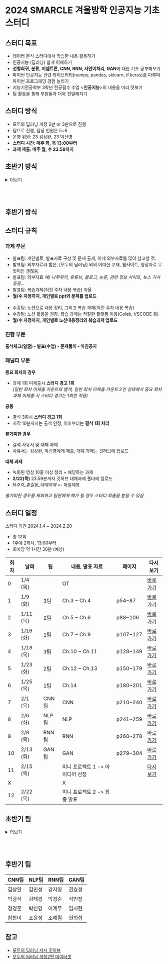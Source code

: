 # 2024 SMARCLE 겨울방학 인공지능 기초 스터디
## 스터디 목표
- 데이터 분석 스터디에서 학습한 내용 활용하기
- 인공지능 (딥러닝) 쉽게 이해하기
- **선형회귀, 분류, 퍼셉트론, CNN, RNN, 자연어처리, GAN**에 대한 기초 공부해보기
- 파이썬 인공지능 관련 라이브러리(numpy, pandas, sklearn, tf.keras)를 다루며 파이썬 프로그래밍 경험 늘리기
- 지능기전공학부 3학년 전공필수 수업 <**인공지능**>의 내용을 미리 맛보기
- 팀 활동을 통해 부원들과 더욱 친밀해지기
  
## 스터디 방식
- 모두의 딥러닝 개정 2판 or 3판으로 진행
- 팀으로 진행, 팀당 인원은 5~6
- 운영 위원: 23 김상완, 23 박신영
- **스터디 시간: 매주 화, 목 13:00부터**
- **과제 제출: 매주 월, 수 23:59까지**

## 초반기 방식
<details><summary>더보기</summary>
<p>

## 스터디 규칙
### 과제 부문
한 팀씩 돌아가며 맡은 주차의 내용을 발표하는 방식으로 진행
> 제출기한은 #스터디 방식 참고

**공통 과제**
- 복습: 직전 회차에서 출제된 문제 중 2개 선택하여 풀이 작성
- 발표팀은 자율, 수강팀은 필수

**발표팀의 과제**
- 해당 주차의 발표 자료 준비 (ppt)
  - *ppt에 너무 공들이지 말 것.
- 문제 출제
  - 한 명당 한 문제씩 출제(ex. 5명인 조는 5문항, 6명인 조는 6문항)
  - 풀이 시간이 약 5~10분 내외로 소요되는 난이도로 구성
- 복습과제(자율)

**수강팀의 과제**
- 교재 내용 정리하여 깃허브에 업로드 (노션 웹으로 공유 활용 가능)
- 복습과제(필수)

### 진행 부문
- 스터디 시작 30분 전에 5명 무작위 추첨, 당첨자는 당일 출제된 문제가 배정됨.
- 수업 진행
- 수업 종료 직후 당첨자 문제 풀이
- 출제자 해설
> 스터디 시간은 #스터디 방식 참고

*과제, 진행 부문은 더 좋은 방식이 채택될 경우 수정될 수 있음.*

### 패널티 부문
일반 회차 -> 1, 2, 3, 4, 5, 6회차   
중요 회차 -> 7, 8, 9, 10 ,11, 12회차

**일반 회차의 경우**
- 과제 3회 미제출시 **스터디 경고 1회**

</p>
</details>

<br/><br/>


## 후반기 방식

## 스터디 규칙

### 과제 부문
- 발표팀: 개인별로, 발표자료 구성 및 문제 출제, 이때 외부자료를 많이 참고할 것.
- 발표팀: 외부자료라 함은, [모두의 딥러닝] 외의 어떠한 교재, 웹사이트, 영상자료 무엇이든 괜찮음.
- 발표팀: 외부자료 *예) 나무위키, 유튜브, 블로그, 논문, 관련 정보 사이트, 뉴스 기사 등등...*
- 발표팀: 복습과제(직전 주차 내용 복습) 자율
- **월/수 자정까지, 개인별로 ppt와 문제를 업로드**
<br/><br/>
- 수강팀: 노션으로 내용 정리, 그리고 복습 과제(직전 주차 내용 복습)
- 수강팀: 노션 활용을 권장. 복습 과제는 적절한 플랫폼 이용(Colab, VSCODE 등)
- **월/수 자정까지, 개인별로 노션내용정리와 복습과제 업로드**

### 진행 부문
**출석체크(얼굴) - 발표(수업) - 문제풀이 - 마침공지**

### 패널티 부문

**중요 회차의 경우**
- 과제 1회 미제출시 **스터디 경고 1회**    
*(일반 회차 미제출 카운트와 별개, 일반 회차 미제출 카운트 2인 상태에서 중요 회차 과제 미제출 시 스터디 경고는 1회만 적용)*

**공통**
- 결석 3회시 **스터디 경고 1회**
- 지각 10분까지는 출석 인정, 이후부터는 **결석 1회 처리**

**불가피한 경우**
- 결석 사유서 및 대체 과제
- 사유서는 김상완, 박신영에게 제출, 대체 과제는 깃허브에 업로드

**대체 과제**
- 녹화된 영상 10줄 이상 정리 + 해당하는 과제
- **2/22(목)** 23:59분까지 깃허브 대체과제 폴더에 업로드
- *N주차_홍길동_대체과제* <- 파일제목

*불가피한 경우를 제외하고 팀원에게 해가 될 경우 스터디 퇴출을 받을 수 있음*


## 스터디 일정
스터디 기간 2024.1.4 ~ 2024.2.20
- 총 12회
- 1주에 2회차, 13:00부터
- 회차당 약 1시간 30분 (예상)
  
|회차|날짜|팀|내용, 발표 자료|페이지|다시보기|
|----|----|--|---------------|----|---------|
|0 |1/4 (목) | |OT| |[바로가기](https://youtu.be/8_iYA_R-TSU)|
|1 |1/9 (화) |3팀|Ch.3 ~ Ch.4 |p54~87|[바로가기](https://youtu.be/XRUf8qdlBJM)|
|2 |1/11 (목) |2팀|Ch.5 ~ Ch.6 |p88~106|[바로가기](https://youtu.be/eUEJL0IUpLo)|
|3 |1/16 (화) |1팀|Ch.7 ~ Ch.9 |p107~127|[바로가기](https://youtu.be/nglBT87lYG4)|
|4 |1/18 (목) |3팀|Ch.10 ~ Ch.11 |p128~149|[바로가기](https://youtu.be/6Pbrm_-iolY)|
|5 |1/23 (화) |2팀|Ch.12 ~ Ch.13 |p150~179|[바로가기](https://youtu.be/G8lKU1G2Brc)|
|6 |1/25 (목) |1팀|Ch.14 |p180~201|[바로가기](https://youtu.be/psztTFpuWbc) |
|7 |2/1 (목) |CNN팀|CNN |p210~240|[바로가기](https://youtu.be/aebb_MauIYw) |
|8 |2/6 (화) |NLP팀|NLP |p241~259|[바로가기](https://youtu.be/qOBKeaPEALQ) |
|9 |2/8 (목) |RNN팀|RNN |p260~278|[바로가기](https://youtu.be/8HtVlouhAHM) |
|10 |2/13 (화) |GAN팀|GAN |p279~304|[바로가기](https://youtu.be/5xnhXAHiQRg) |
|11 |2/15 (목) | |미니 프로젝트 1 -> 아이디어 선정 ||[다시보기](https://youtu.be/-m4uXf-KKOY) |
|X | | |X || |
|12 |2/22 (목) | |미니 프로젝트 2 -> 최종 발표 || |


## 초반기 팀
<details><summary>더보기</summary>
<p>
|1팀|2팀|3팀|
|---|---|---|
|김상완|강지영|김태경|
|박신영|김민성|박경준|
|임시현|이계무|박광석|
|조예림|현희섭|석민정|
|한은결|황찬미|조윤정|
|정경훈|||
</p>
</details>

<br/><br/>

## 후반기 팀
|CNN팀|NLP팀|RNN팀|GAN팀|
|---|---|---|---|
|김상완 |김민성 |강지영 |권효정 | 
|박광석 |김태경 |박경준 |석민정 | 
|정경훈 |박신영 |이계무 |임시현 | 
|황찬미 |조윤정 |조예림 |현희섭 | 

## 참고
- [모두의 딥러닝 저자 깃허브](https://github.com/taehojo/deeplearning)
- [모두의 딥러닝 개정2편 데이터셋](https://github.com/gilbutITbook/080228/tree/master/deeplearning/dataset)  
